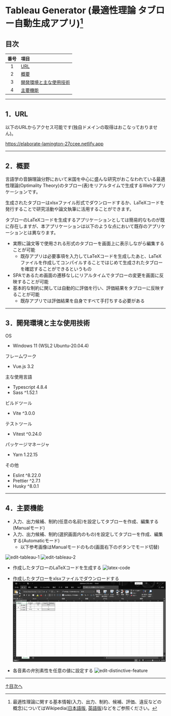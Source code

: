 # Tableau Generator (最適性理論 タブロー自動生成アプリ)[^1]

## 目次
| 番号 | 項目 |
|:-:|:--|
| 1 | [URL](#1url) |
| 2 | [概要](#2概要) |
| 3 | [開発環境と主な使用技術](#3開発環境と主な使用技術) |
| 4 | [主要機能](#4主要機能) |

***
## 1．URL
以下のURLからアクセス可能です(独自ドメインの取得はおこなっておりません)。

https://elaborate-lamington-27ccee.netlify.app

***
## 2．概要
言語学の音韻理論分野において米国を中心に盛んな研究がおこなわれている最適性理論(Optimality Theory)のタブロー(表)をリアルタイムで生成するWebアプリケーションです。

生成されたタブローはxlsxファイル形式でダウンロードするか、LaTeXコードを発行することで研究活動や論文執筆に活用することができます。

タブローのLaTeXコードを生成するアプリケーションとしては簡易的なものが既に存在しますが、本アプリケーションは以下のような点において既存のアプリケーションとは異なります。

+ 実際に論文等で使用される形式のタブローを画面上に表示しながら編集することが可能
  + 既存アプリは必要事項を入力してLaTeXコードを生成したあと、LaTeXファイルを作成してコンパイルすることではじめて生成されたタブローを確認することができるというもの
+ SPAであるため画面の遷移なしにリアルタイムでタブローの変更を画面に反映することが可能
+ 基本的な制約に関しては自動的に評価を行い、評価結果をタブローに反映することが可能
  + 既存アプリでは評価結果を自身ですべて手打ちする必要がある

***
## 3．開発環境と主な使用技術
OS
+ Windows 11 (WSL2 Ubuntu-20.04.4)

フレームワーク
+ Vue.js 3.2

主な使用言語
+ Typescript 4.8.4
+ Sass ^1.52.1

ビルドツール
+ Vite ^3.0.0

テストツール
+ Vitest  ^0.24.0

パッケージマネージャ
+ Yarn 1.22.15

その他
+ Eslint ^8.22.0
+ Prettier ^2.7.1
+ Husky ^8.0.1

***
## 4．主要機能
+ 入力、出力候補、制約(任意の名前)を設定してタブローを作成、編集する(Manualモード)
+ 入力、出力候補、制約(選択画面内のもの)を設定してタブローを作成、編集する(Automaticモード)
  + 以下参考画像はManualモードのもの(画面右下のボタンでモード切替)

![edit-tableau-1](public/readme/edit-tableau-1.gif)
![edit-tableau-2](public/readme/edit-tableau-2.gif)

+ 作成したタブローのLaTeXコードを生成する
![latex-code](public/readme/latex-code.gif)

+ 作成したタブローをxlsxファイルでダウンロードする
![excel-tableau](public/readme/excel-tableau.png)

+ 各音素の弁別素性を任意の値に設定する
![edit-distinctive-feature](public/readme/edit-distinctive-feature.gif)

***
[↑目次へ](#目次)

[^1]: 最適性理論に関する基本情報(入力、出力、制約、候補、評価、違反などの概念)についてはWikipedia([日本語版](https://ja.wikipedia.org/wiki/%E6%9C%80%E9%81%A9%E6%80%A7%E7%90%86%E8%AB%96), [英語版](https://en.wikipedia.org/wiki/Optimality_Theory))などをご参照ください。
